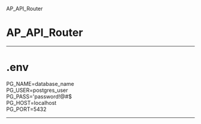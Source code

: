 AP_API_Router
# AP_API_Router

---
# .env
PG_NAME=database_name<br>
PG_USER=postgres_user<br>
PG_PASS='password!@#$<br>
PG_HOST=localhost<br>
PG_PORT=5432<br>

---
